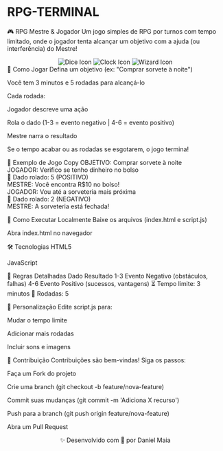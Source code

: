 # RPG-TERMINAL

🎮 RPG Mestre & Jogador
Um jogo simples de RPG por turnos com tempo limitado, onde o jogador tenta alcançar um objetivo com a ajuda (ou interferência) do Mestre!

<div align="center"> <img src="https://img.icons8.com/color/96/000000/dice.png" alt="Dice Icon"/> <img src="https://img.icons8.com/color/96/000000/clock--v1.png" alt="Clock Icon"/> <img src="https://img.icons8.com/color/96/000000/wizard.png" alt="Wizard Icon"/> </div>
📌 Como Jogar
Defina um objetivo (ex: "Comprar sorvete à noite")

Você tem 3 minutos e 5 rodadas para alcançá-lo

Cada rodada:

Jogador descreve uma ação

Rola o dado (1-3 = evento negativo | 4-6 = evento positivo)

Mestre narra o resultado

Se o tempo acabar ou as rodadas se esgotarem, o jogo termina!

🎲 Exemplo de Jogo
Copy
OBJETIVO: Comprar sorvete à noite  
JOGADOR: Verifico se tenho dinheiro no bolso  
🎲 Dado rolado: 5 (POSITIVO)  
MESTRE: Você encontra R$10 no bolso!  
JOGADOR: Vou até a sorveteria mais próxima  
🎲 Dado rolado: 2 (NEGATIVO)  
MESTRE: A sorveteria está fechada!  


🚀 Como Executar
Localmente
Baixe os arquivos (index.html e script.js)

Abra index.html no navegador


🛠 Tecnologias
HTML5

JavaScript

📜 Regras Detalhadas
Dado	Resultado
1-3	Evento Negativo (obstáculos, falhas)
4-6	Evento Positivo (sucessos, vantagens)
⏳ Tempo limite: 3 minutos
🔄 Rodadas: 5

🎨 Personalização
Edite script.js para:

Mudar o tempo limite

Adicionar mais rodadas

Incluir sons e imagens

🤝 Contribuição
Contribuições são bem-vindas! Siga os passos:

Faça um Fork do projeto

Crie uma branch (git checkout -b feature/nova-feature)

Commit suas mudanças (git commit -m 'Adiciona X recurso')

Push para a branch (git push origin feature/nova-feature)

Abra um Pull Request

<div align="center"> <p>✨ Desenvolvido com 💜 por Daniel Maia </p>
